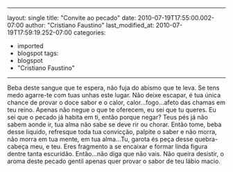 
---
layout: single
title: "Convite ao pecado"
date: 2010-07-19T17:55:00.002-07:00
author: "Cristiano Faustino"
last_modified_at: 2010-07-19T17:59:19.252-07:00
categories:
  - imported
  - blogspot
tags:
  - blogspot
  - "Cristiano Faustino"
---

Beba deste sangue que te espera, não fuja do abismo que te leva.
Se tens medo agarre-te com tuas unhas este lugar.
Não deixe escapar, é tua única chance de provar o doce sabor
e o calor, calor...fogo...afeto das chamas em teu reino.
Apenas não negue o que te oferecem, eu sei que tu queres.
Eu sei que o pecado já habita em ti, então porque negar?
Teus pés já não sabem aonde ir, tua alma não sabe
se deve rir ou chorar. Então tome, beba desse liquido,
refresque toda tua convicção, palpite o saber e não morra,
não morra em tua mente, em tua alma...Tu, garota
és peça desse quebra-cabeça meu, e teu.
Eres fragmento a se encaixar e formar linda figura
dentre tanta escuridão. Então...não diga que não vais.
Não queira desistir, o aroma deste pecado gentil
apenas quer provar o sabor de teu lábio macio.




